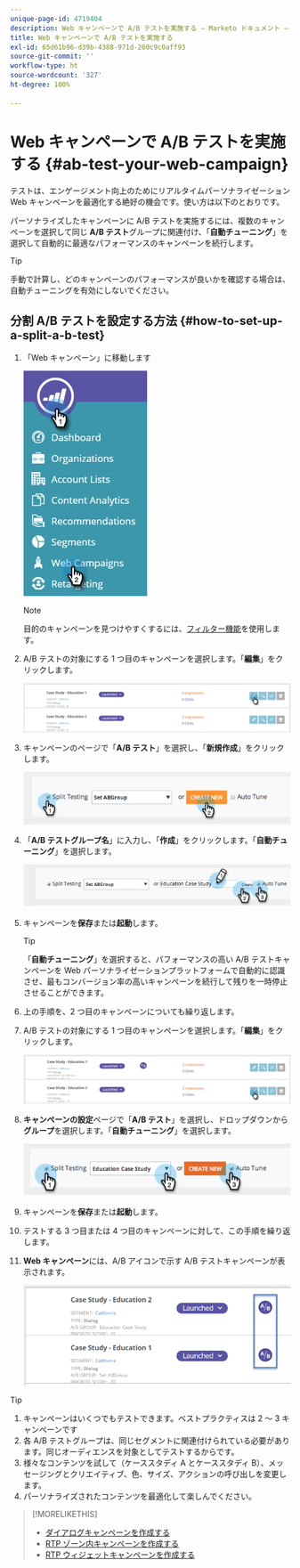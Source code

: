 ```yaml
---
unique-page-id: 4719404
description: Web キャンペーンで A/B テストを実施する — Marketo ドキュメント — 製品ドキュメント
title: Web キャンペーンで A/B テストを実施する
exl-id: 65d61b96-d39b-4388-971d-260c9c0aff93
source-git-commit: ''
workflow-type: ht
source-wordcount: '327'
ht-degree: 100%

---
```


# Web キャンペーンで A/B テストを実施する {#ab-test-your-web-campaign}

テストは、エンゲージメント向上のためにリアルタイムパーソナライゼーション Web キャンペーンを最適化する絶好の機会です。使い方は以下のとおりです。

パーソナライズしたキャンペーンに A/B テストを実施するには、複数のキャンペーンを選択して同じ **A/B テスト**&#x200B;グループに関連付け、「**自動チューニング**」を選択して自動的に最適なパフォーマンスのキャンペーンを続行します。

>[!TIP]
>
>手動で計算し、どのキャンペーンのパフォーマンスが良いかを確認する場合は、自動チューニングを有効にしないでください。

## 分割 A/B テストを設定する方法 {#how-to-set-up-a-split-a-b-test}

1. 「Web キャンペーン」に移動します

   ![](assets/web-campaigns-hand-2.jpg)

   >[!NOTE]
   >
   >目的のキャンペーンを見つけやすくするには、[フィルター機能](/help/marketo/product-docs/web-personalization/working-with-web-campaigns/filter-web-campaigns.md)を使用します。

1. A/B テストの対象にする 1 つ目のキャンペーンを選択します。「**編集**」をクリックします。

   ![](assets/image2016-11-4-13-3a46-3a37.png)

1. キャンペーンのページで「**A/B テスト**」を選択し、「**新規作成**」をクリックします。

   ![](assets/image2014-11-26-16-3a47-3a18.png)

1. 「**A/B テストグループ名**」に入力し、「**作成**」をクリックします。「**自動チューニング**」を選択します。

   ![](assets/image2014-11-26-16-3a52-3a24.png)

1. キャンペーンを&#x200B;**保存**&#x200B;または&#x200B;**起動**&#x200B;します。

   >[!TIP]
   >
   >「**自動チューニング**」を選択すると、パフォーマンスの高い A/B テストキャンペーンを Web パーソナライゼーションプラットフォームで自動的に認識させ、最もコンバージョン率の高いキャンペーンを続行して残りを一時停止させることができます。

1. 上の手順を、2 つ目のキャンペーンについても繰り返します。

1. A/B テストの対象にする 1 つ目のキャンペーンを選択します。「**編集**」をクリックします。

   ![](assets/image2016-11-4-13-3a51-3a39.png)

1. **キャンペーンの設定**&#x200B;ページで「**A/B テスト**」を選択し、ドロップダウンから&#x200B;**グループ**&#x200B;を選択します。「**自動チューニング**」を選択します。

   ![](assets/image2014-11-26-17-3a2-3a17.png)

1. キャンペーンを&#x200B;**保存**&#x200B;または&#x200B;**起動**&#x200B;します。

1. テストする 3 つ目または 4 つ目のキャンペーンに対して、この手順を繰り返します。

1. **Web キャンペーン**&#x200B;には、A/B アイコンで示す A/B テストキャンペーンが表示されます。

   ![](assets/image2016-11-4-13-3a55-3a5.png)

>[!TIP]
>
>1. キャンペーンはいくつでもテストできます。ベストプラクティスは 2 ～ 3 キャンペーンです
>1. 各 A/B テストグループは、同じセグメントに関連付けられている必要があります。同じオーディエンスを対象としてテストするからです。
>1. 様々なコンテンツを試して（ケーススタディ A とケーススタディ B）、メッセージングとクリエイティブ、色、サイズ、アクションの呼び出しを変更します。
>1. パーソナライズされたコンテンツを最適化して楽しんでください。


>[!MORELIKETHIS]
>
>* [ダイアログキャンペーンを作成する](/help/marketo/product-docs/web-personalization/working-with-web-campaigns/create-a-new-dialog-web-campaign.md)
>* [RTP ゾーン内キャンペーンを作成する](/help/marketo/product-docs/web-personalization/working-with-web-campaigns/create-a-new-in-zone-web-campaign.md)
>* [RTP ウィジェットキャンペーンを作成する](/help/marketo/product-docs/web-personalization/working-with-web-campaigns/create-a-new-widget-web-campaign.md)

